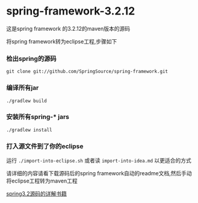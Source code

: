 # spring-framework-3.2.12
这是spring framework 的3.2.12的maven版本的源码  

将spring framework转为eclipse工程,步骤如下

### 检出spring的源码
`git clone git://github.com/SpringSource/spring-framework.git`

### 编译所有jar
`./gradlew build`

### 安装所有spring-\* jars
`./gradlew install`

### 打入源文件到了你的eclipse  
运行 `./import-into-eclipse.sh` 或者读 `import-into-idea.md` 以更适合的方式  

请详细的内容请看下载源码后的spring framework自动的readme文档,然后手动将eclipse工程转为maven工程  

[spring3.2源码的详解书籍](https://github.com/wulin-challenge/wulin-books-repository/tree/master/java-books/spring/spring%E6%BA%90%E7%A0%81)
